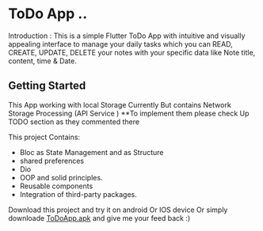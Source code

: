 # ToDo App ..

Introduction : 
This is a simple Flutter ToDo App with intuitive and visually appealing interface to manage your daily tasks which you can 
READ, CREATE, UPDATE, DELETE your notes with your specific data like Note title, content, time & Date.

## Getting Started

This App working with local Storage Currently But contains Network Storage Processing (API Service ) 
**To implement them please check Up TODO section as they commented there

This project Contains:
- Bloc as State Management and as Structure
- shared preferences 
- Dio
- OOP and solid principles. 
- Reusable components 
- Integration of third-party packages.
 
Download this project and try it on android Or IOS device Or simply downloade [ToDoApp.apk](https://drive.google.com/file/d/1XJWnmMoghLsazdNC26CtnqRN7w2L9exs/view?usp=share_link) and give me your feed back :)
